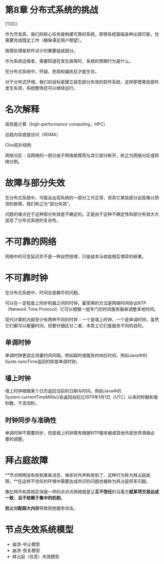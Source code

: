 # 第8章 分布式系统的挑战

[TOC]

作为开发真，我们的核心任务是构建可靠的系统，即使系统面临各种出错可能，也需要完成既定工作（确保满足用户期望）。

故障处理是软件设计的重要组成部分。

作为系统运维者，需要知道在发生故障时，系统的预期行为是什么。

在分布式系统中，怀疑、悲观和偏执狂才能生存。

对于分布式环境，我们的目标是建立容忍部分失效的软件系统，这样即使某些部件发生失效，系统整体还可以继续运行。

# 名次解释

高性能计算（high-performance computing，HPC）

远程内存直接访问（RDMA）

Clos拓扑结构

网络分区：当网络的一部分由于网络故障而与其它部分断开，称之为网络分区或网络分割。

# 故障与部分失效

在分布式系统中，可能会出现系统的一部分工作正常，但其它某些部分出现难以预测的故障，我们称之为“部分失效”。

问题的难点在于这种部分失效是不确定的。正是由于这种不确定性和部分失效大大提高了分布式系统的复杂性。

# 不可靠的网络

网络中的可变延迟并不是一种自然规律，只是成本与收益相互博弈的结果。

# 不可靠时钟

在分布式系统中，时间总是棘手的问题。

可以在一定程度上同步机器之间的时钟，最常用的方法是网络时间协议NTP（Network Time Protocol）它可以根据一组专门的时间服务器来调整本地时间。

现代计算机内部至少有两种不同的时钟：一个是墙上时钟，一个是单调时钟。虽然它们都可以衡量时间，但要仔细区分二者，本质上它们是服务不同的目的。

## 单调时钟

单调时钟更适合测量时间间隔，例如超时或服务的响应时间，例如Java中的Syste.nanoTime返回的即是单调时钟。

## 墙上时钟

墙上时钟根据某个日历返回当前的日期与时间。例如Java中的System.currentTimeMillis()会返回自纪元1970年1月1日（UTC）以来的秒数和毫秒数，不含闰秒。

## 时钟同步与准确性

单调时钟不需要同步，但是墙上时钟需有根据NTP服务器或其他外部世界源做必要的调整。

# 拜占庭故障

**节点明明没有收到某条消息，单却对外声称收到了。这种行为称为拜占庭故障。**在这样不信任的环境中需要达成共识的问题也被称为拜占庭将军问题。

像比特币和其他区块链一样的点对点网络就是让**互不信任**的当事方**就某项交易达成一致**，**且不依赖于集中的机制**。

**防止分配超大内存**导致拒绝服务攻击。



# 节点失效系统模型

- 崩溃-中止模型
- 崩溃-恢复模型
- 拜占庭（任意）失效模型





